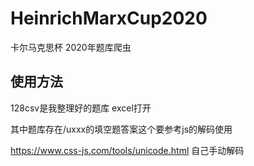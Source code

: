 # HeinrichMarxCup2020
卡尔马克思杯 2020年题库爬虫

## 使用方法

128csv是我整理好的题库 excel打开

其中题库存在/uxxx的填空题答案这个要参考js的解码使用

<https://www.css-js.com/tools/unicode.html>
自己手动解码
